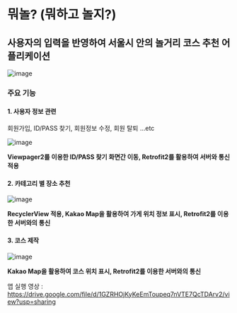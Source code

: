 # 뭐놀? (뭐하고 놀지?)
## 사용자의 입력을 반영하여 서울시 안의 놀거리 코스 추천 어플리케이션

![image](https://github.com/2023-KW-graduate-project/Android_Part/assets/84065395/91ab015b-6caf-4b3b-b7f9-dbabe4ccab13)

### 주요 기능</br>
#### 1. 사용자 정보 관련
 회원가입, ID/PASS 찾기, 회원정보 수정, 회원 탈퇴 ...etc

 ![image](https://github.com/2023-KW-graduate-project/Android_Part/assets/84065395/e7ec2287-b347-4020-acda-befa810b29b6)
 
 **Viewpager2를 이용한 ID/PASS 찾기 화면간 이동, Retrofit2를 활용하여 서버와 통신 적용**

 #### 2. 카테고리 별 장소 추천
 ![image](https://github.com/2023-KW-graduate-project/Android_Part/assets/84065395/3a1a216c-60fe-4b18-9d7c-89e29334e830)
 
**RecyclerView 적용, Kakao Map을 활용하여 가게 위치 정보 표시, Retrofit2를 이용한 서버와의 통신**

#### 3. 코스 제작
![image](https://github.com/2023-KW-graduate-project/Android_Part/assets/84065395/a2dd2dc1-6132-4f04-9c8b-20cc3ff134cb)

**Kakao Map을 활용하여 코스 위치 표시, Retrofit2를 이용한 서버와의 통신**


앱 실행 영상 : https://drive.google.com/file/d/1GZRHOjKyKeEmToupeq7nVTE7QcTDArv2/view?usp=sharing



 





